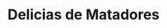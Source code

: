 ---
title: "Delicias de Matadores"
url: /ciudad-autonoma-de-buenos-aires/delicias-de-matadores/
shop: Bäckerei
---